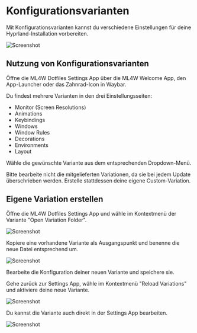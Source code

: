 # Konfigurationsvarianten

Mit Konfigurationsvarianten kannst du verschiedene Einstellungen für deine Hyprland-Installation vorbereiten.

![Screenshot](/config-var.png)

## Nutzung von Konfigurationsvarianten

Öffne die ML4W Dotfiles Settings App über die ML4W Welcome App, den App-Launcher oder das Zahnrad-Icon in Waybar.

Du findest mehrere Varianten in den drei Einstellungsseiten:

- Monitor (Screen Resolutions)
- Animations
- Keybindings
- Windows 
- Window Rules
- Decorations
- Environments
- Layout

Wähle die gewünschte Variante aus dem entsprechenden Dropdown-Menü.

Bitte bearbeite nicht die mitgelieferten Variationen, da sie bei jedem Update überschrieben werden. Erstelle stattdessen deine eigene Custom-Variation.

## Eigene Variation erstellen

Öffne die ML4W Dotfiles Settings App und wähle im Kontextmenü der Variante "Open Variation Folder".

![Screenshot](/var2.png)

Kopiere eine vorhandene Variante als Ausgangspunkt und benenne die neue Datei entsprechend um.

![Screenshot](/var3.png)

Bearbeite die Konfiguration deiner neuen Variante und speichere sie.

Gehe zurück zur Settings App, wähle im Kontextmenü "Reload Variations" und aktiviere deine neue Variante.

![Screenshot](/var4.png)

Du kannst die Variante auch direkt in der Settings App bearbeiten.

![Screenshot](/var5.png)

